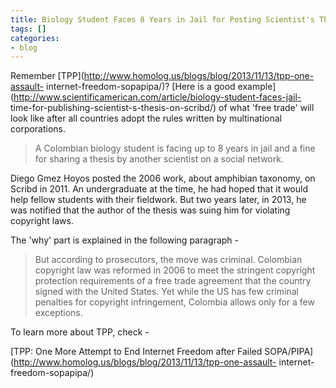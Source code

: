```yaml
---
title: Biology Student Faces 8 Years in Jail for Posting Scientist's Thesis on Scribd
tags: []
categories:
- blog
---
```

Remember [TPP](http://www.homolog.us/blogs/blog/2013/11/13/tpp-one-assault-
internet-freedom-sopapipa/)? [Here is a good
example](http://www.scientificamerican.com/article/biology-student-faces-jail-
time-for-publishing-scientist-s-thesis-on-scribd/) of what 'free trade' will
look like after all countries adopt the rules written by multinational
corporations.
<!--more-->

> A Colombian biology student is facing up to 8 years in jail and a fine for
sharing a thesis by another scientist on a social network.

Diego Gmez Hoyos posted the 2006 work, about amphibian taxonomy, on Scribd in
2011. An undergraduate at the time, he had hoped that it would help fellow
students with their fieldwork. But two years later, in 2013, he was notified
that the author of the thesis was suing him for violating copyright laws.

The 'why' part is explained in the following paragraph -

> But according to prosecutors, the move was criminal. Colombian copyright law
was reformed in 2006 to meet the stringent copyright protection requirements
of a free trade agreement that the country signed with the United States. Yet
while the US has few criminal penalties for copyright infringement, Colombia
allows only for a few exceptions.

To learn more about TPP, check -

[TPP: One More Attempt to End Internet Freedom after Failed
SOPA/PIPA](http://www.homolog.us/blogs/blog/2013/11/13/tpp-one-assault-
internet-freedom-sopapipa/)

